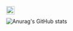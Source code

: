 <a href="https://www.linkedin.com/in/neilhdez/">
  <img align="left" alt="Neil Hernández LinkedIn" width="22px" src="https://cdn.tomondre.com/icons/linkedinn.svg" />
</a>

</br>

![Anurag's GitHub stats](https://github-readme-stats.vercel.app/api?username=neilhdezs&count_private=true&show_icons=true&theme=radical)
